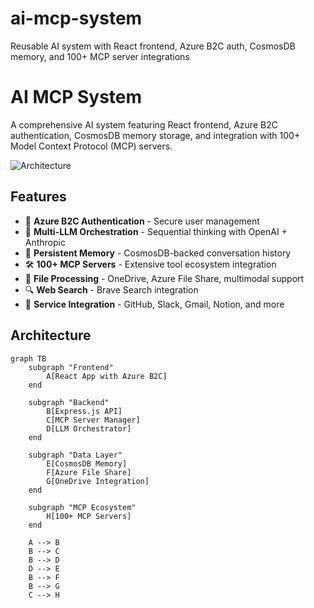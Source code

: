 # ai-mcp-system
Reusable AI system with React frontend, Azure B2C auth, CosmosDB memory, and 100+ MCP server integrations
# AI MCP System

A comprehensive AI system featuring React frontend, Azure B2C authentication, CosmosDB memory storage, and integration with 100+ Model Context Protocol (MCP) servers.

![Architecture](docs/architecture.png)

## Features

- 🔐 **Azure B2C Authentication** - Secure user management
- 🧠 **Multi-LLM Orchestration** - Sequential thinking with OpenAI + Anthropic
- 💾 **Persistent Memory** - CosmosDB-backed conversation history
- 🛠 **100+ MCP Servers** - Extensive tool ecosystem integration
- 📁 **File Processing** - OneDrive, Azure File Share, multimodal support
- 🔍 **Web Search** - Brave Search integration
- 🔗 **Service Integration** - GitHub, Slack, Gmail, Notion, and more

## Architecture

```mermaid
graph TB
    subgraph "Frontend"
        A[React App with Azure B2C]
    end
    
    subgraph "Backend"
        B[Express.js API]
        C[MCP Server Manager]
        D[LLM Orchestrator]
    end
    
    subgraph "Data Layer"
        E[CosmosDB Memory]
        F[Azure File Share]
        G[OneDrive Integration]
    end
    
    subgraph "MCP Ecosystem"
        H[100+ MCP Servers]
    end
    
    A --> B
    B --> C
    B --> D
    D --> E
    B --> F
    B --> G
    C --> H